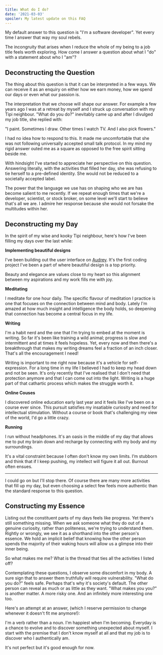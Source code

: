 ```yaml
---
title: What do I do?
date: '2021-03-03'
spoiler: My latest update on this FAQ
---
```


My default answer to this question is "I'm a software developer". Yet every time I answer that way my soul rebels.

The incongruity that arises when I reduce the whole of my being to a job title feels worth exploring. How come I answer a question about what I "do" with a statement about who I "am"?

## Deconstructing the Question

The thing about this question is that it can be interpreted in a few ways. We can receive it as an enquiry on either how we earn money, how we spend our days or even what our passion is.

The interpretation that we choose will shape our answer. For example a few years ago I was at a retreat by myself and I struck up conversation with my Tipi neighbour. "What do you do?" inevitably came up and after I divulged my job title, she replied with:

"I paint. Sometimes I draw. Other times I watch TV. And I also pick flowers."

I had no idea how to respond to this. It made me uncomfortable that she was not following universally accepted small talk protocol. In my mind my rigid answer outed me as a square as opposed to the free spirit sitting beside me.

With hindsight I've started to appreciate her perspective on this question. Answering literally, with the activities that filled her day, she was refusing to tie herself to a pre-defined identity. She would not be reduced to a societally accepted label.

The power that the language we use has on shaping who we are has become salient to me recently. If we repeat enough times that we're a developer, scientist, or stock broker, on some level we'll start to believe that's all we are. I admire her response because she would not forsake the multitudes within her.

## Deconstructing my Day

In the spirit of my wise and kooky Tipi neighbour, here's how I've been filling my days over the last while:

**Implementing beautiful designs**

I've been building out the user interface on [Audrey](https://beta.readwithaudrey.com/). It's the first coding project I've been a part of where beautiful design is a top priority.

Beauty and elegance are values close to my heart so this alignment between my aspirations and my work fills me with joy.

**Meditating**

I meditate for one hour daily. The specific flavour of meditation I practice is one that focuses on the connection between mind and body. Lately I'm amazed at how much insight and intelligence the body holds, so deepening that connection has become a central focus in my life.

**Writing**

I'm a habit nerd and the one that I'm trying to embed at the moment is writing. So far it's been like training a wild animal; progress is slow and intermittent and at times it feels hopeless. Yet, every now and then there's a breakthrough that makes my writing dreams feel a fraction of an inch closer. That's all the encouragement I need!

Writing is important to me right now because it's a vehicle for self-expression. For a long time in my life I believed I had to keep my head down and not be seen. It's only recently that I've realised that I don't need that protection anymore and that I can come out into the light. Writing is a huge part of that cathartic process which makes the struggle worth it.

**Online Couses**

I discovered online education early last year and it feels like I've been on a course ever since. This pursuit satisfies my insatiable curiosity and need for intellectual stimulation. Without a course or book that's challenging my view of the world, I'd go a little crazy.

**Running**

I run without headphones. It's an oasis in the middle of my day that allows me to put my brain down and recharge by connecting with my body and my surroundings.

It's a vital constraint because I often don't know my own limits. I’m stubborn and think that if I keep pushing, my intellect will figure it all out. Burnout often ensues.

---

I could go on but I'll stop there. Of course there are many more activities that fill up my day, but even choosing a select few feels more authentic than the standard response to this question.

## Constructing my Essence

Listing out the constituent parts of my days feels like progress. Yet there's still something missing. When we ask someone what they do out of a genuine curiosity, rather than politeness, we're trying to understand them. Rightly or wrongly, we see it as a shorthand into the other person's essence. We hold an implicit belief that knowing how the other person spends the majority of their waking hours will allow us a glimpse into their inner being.

So what makes me me? What is the thread that ties all the activities I listed off?

Contemplating these questions, I observe some discomfort in my body. A sure sign that to answer them truthfully will require vulnerability. "What do you do?" feels safe. Perhaps that's why it's society's default. The other person can reveal as much or as little as they want. "What makes you you?" is another matter. A more risky one. And an infinitely more interesting one too.

Here's an attempt at an answer, (which I reserve permission to change whenever it doesn't fit me anymore!):

I'm a verb rather than a noun. I'm happiest when I'm becoming. Everyday is a chance to evolve and to discover something unexpected about myself. I start with the premise that I don't know myself at all and that my job is to discover who I authentically am.

It's not perfect but it's good enough for now.